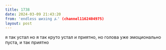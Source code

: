 ```yaml
---
title: 1738
date: 2024-03-09 21:43:20
from: 'endless шизing ⍼' (channel1162404975)
layout: post
---
```


я так устал но я так круто устал и приятно, но голова уже эмоционально пуста, и так приятно
